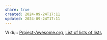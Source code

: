 ```yaml
---
share: true
created: 2024-09-24T17:11
updated: 2024-09-24T17:11
---
```

Ví dụ:: [Project-Awesome.org](https://project-awesome.org/), [List of lists of lists](https://en.wikipedia.org/wiki/List_of_lists_of_lists "List of lists of lists - Wikipedia")